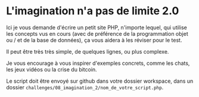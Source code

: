 # L'imagination n'a pas de limite 2.0

Ici je vous demande d'écrire un petit site PHP, n'importe lequel, qui utilise les concepts vus en cours (avec de préférence de la programmation objet ou / et de la base de données), ça vous aidera à les réviser pour le test.

Il peut être très très simple, de quelques lignes, ou plus complexe.

Je vous encourage à vous inspirer d'exemples concrets, comme les chats, les jeux vidéos ou la crise du bitcoin.

Le script doit être envoyé sur github dans votre dossier workspace, dans un dossier `challenges/08_imagination_2/nom_de_votre_script.php`.
